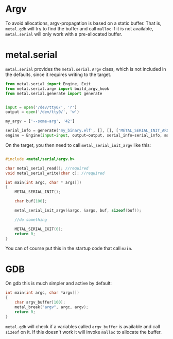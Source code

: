 # Argv

To avoid allocations, argv-propagation is based on a static buffer. That is, `metal.gdb` will try to find the buffer and call `malloc` if it is not available,
`metal.serial` will only work with a pre-allocated buffer.

# metal.serial

`metal.serial` provides the `metal.serial.Argv` class, which is not included in the defaults, since it requires writing to the target.

```python
from metal.serial import Engine, Exit
from metal.serial.argv import build_argv_hook
from metal.serial.generate import generate


input = open('/dev/tty0/', 'r') 
output = open('/dev/tty0/', 'w')

my_argv = ['--some-arg', '42']

serial_info = generate('my_binary.elf', [], [], ['METAL_SERIAL_INIT_ARGV'])
engine = Engine(input=input, output=output, serial_info=serial_info, macro_hooks=[Exit, build_argv_hook(my_argv))
``` 

On the target, you then need to call `metal_serial_init_argv` like this:


```cpp

#include <metal/serial/argv.h> 

char metal_serial_read(); //required
void metal_serial_write(char c); //required

int main(int argc, char * args[])
{
    METAL_SERIAL_INIT();

    char buf[100];

    metal_serial_init_argv(&argc, &args, buf, sizeof(buf));

    //do something

    METAL_SERIAL_EXIT(0);
    return 0;
}
```

You can of course put this in the startup code that call `main`.

# GDB

On gdb this is much simpler and active by default:

```cpp
int main(int argc, char *argv[])
{
    char argv_buffer[100];
    metal_break("argv", argc, argv);
    return 0;
}
```

`metal.gdb` will check if a variables called `argv_buffer` is available and call `sizeof` on it. If this doesn't work it will invoke `malloc` to allocate the buffer. 